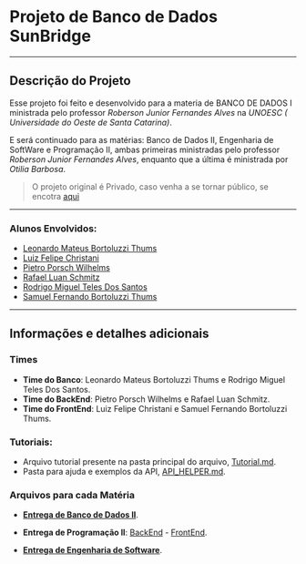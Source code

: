# Projeto de Banco de Dados SunBridge
---
## Descrição do Projeto

Esse projeto foi feito e desenvolvido para a materia de BANCO DE DADOS I ministrada pelo professor *Roberson Junior Fernandes Alves* na *UNOESC (
Universidade do Oeste de Santa Catarina)*.

E será continuado para as matérias: Banco de Dados II, Engenharia de SoftWare e Programação II, ambas primeiras ministradas pelo professor *Roberson Junior Fernandes Alves*, enquanto que a última é ministrada por *Otilia Barbosa*.

> O projeto original é Privado, caso venha a se tornar público, se encotra [aqui](https://github.com/thums1710/sunbridge-energyDB)
---

### Alunos Envolvidos: 
- [Leonardo Mateus Bortoluzzi Thums](https://github.com/thums1710)
- [Luiz Felipe Christani](https://github.com/LuizChristani)
- [Pietro Porsch Wilhelms]()
- [Rafael Luan Schmitz](https://github.com/rafaelwls)
- [Rodrigo Miguel Teles Dos Santos](https://github.com/rodrigoskv)
- [Samuel Fernando Bortoluzzi Thums](https://github.com/SamuelThums)

---

## Informações e detalhes adicionais

### Times

* **Time do Banco**: Leonardo Mateus Bortoluzzi Thums e Rodrigo Miguel Teles Dos Santos.
* **Time do BackEnd**: Pietro Porsch Wilhelms e Rafael Luan Schmitz.
* **Time do FrontEnd**: Luiz Felipe Christani e Samuel Fernando Bortoluzzi Thums.

### Tutoriais:

* Arquivo tutorial presente na pasta principal do arquivo, [Tutorial.md](https://github.com/Pietro-Porsch-W/sunbridge-energyDB/blob/59370e88f6830841b638d8e46e28622426506dcb/TUTORIAL.md).
* Pasta para ajuda e exemplos da API, [API_HELPER.md](https://github.com/Pietro-Porsch-W/sunbridge-energyDB/tree/59370e88f6830841b638d8e46e28622426506dcb/API%20HELPER).

### Arquivos para cada Matéria

* [**Entrega de Banco de Dados II**](https://github.com/Pietro-Porsch-W/sunbridge-energyDB/tree/59370e88f6830841b638d8e46e28622426506dcb/Banco_de_dados).
  
* **Entrega de Programação II**: [BackEnd](https://github.com/Pietro-Porsch-W/sunbridge-energyDB/tree/59370e88f6830841b638d8e46e28622426506dcb/SunBridgeJava) - [FrontEnd](https://github.com/Pietro-Porsch-W/sunbridge-energyDB/tree/59370e88f6830841b638d8e46e28622426506dcb/front).
  
* [**Entrega de Engenharia de Software**](https://github.com/Pietro-Porsch-W/sunbridge-energyDB/tree/59370e88f6830841b638d8e46e28622426506dcb/Engenharia%20de%20software/VPP).
